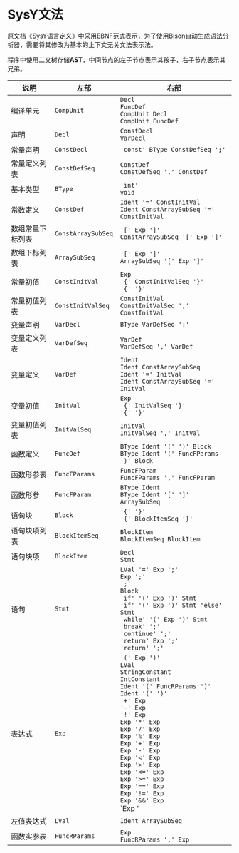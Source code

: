 # SysY文法

原文档《[SysY语言定义](https://gitlab.eduxiji.net/nscscc/docs/-/blob/master/SysY语言定义.pdf)》中采用EBNF范式表示，为了使用Bison自动生成语法分析器，需要将其修改为基本的上下文无关文法表示法。

程序中使用二叉树存储**AST**，中间节点的左子节点表示其孩子，右子节点表示其兄弟。

| 说明             | 左部               | 右部                                                         |
| ---------------- | ------------------ | ------------------------------------------------------------ |
| 编译单元         | `CompUnit`         | `Decl`<br />`FuncDef`<br />`CompUnit Decl`<br />`CompUnit FuncDef` |
| 声明             | `Decl`             | `ConstDecl`<br />`VarDecl`                                   |
| 常量声明         | `ConstDecl`        | `'const' BType ConstDefSeq ';'`                              |
| 常量定义列表     | `ConstDefSeq`      | `ConstDef`<br />`ConstDefSeq ',' ConstDef`                   |
| 基本类型         | `BType`            | `'int'`<br />`void`                                          |
| 常数定义         | `ConstDef`         | `Ident '=' ConstInitVal`<br />`Ident ConstArraySubSeq '=' ConstInitVal` |
| 数组常量下标列表 | `ConstArraySubSeq` | `'[' Exp ']'`<br />`ConstArraySubSeq '[' Exp ']'`            |
| 数组下标列表     | `ArraySubSeq`      | `'[' Exp ']'`<br />`ArraySubSeq '[' Exp ']'`                 |
| 常量初值         | `ConstInitVal`     | `Exp`<br />`'{' ConstInitValSeq '}'`<br />`'{' '}'`          |
| 常量初值列表     | `ConstInitValSeq`  | `ConstInitVal`<br />`ConstInitValSeq ',' ConstInitVal`       |
| 变量声明         | `VarDecl`          | `BType VarDefSeq ';'`                                        |
| 变量定义列表     | `VarDefSeq`        | `VarDef`<br />`VarDefSeq ',' VarDef`                         |
| 变量定义         | `VarDef`           | `Ident`<br />`Ident ConstArraySubSeq`<br />`Ident '=' InitVal`<br />`Ident ConstArraySubSeq '=' InitVal` |
| 变量初值         | `InitVal`          | `Exp`<br />`'{' InitValSeq '}'`<br />`'{' '}'`               |
| 变量初值列表     | `InitValSeq`       | `InitVal`<br />`InitValSeq ',' InitVal`                      |
| 函数定义         | `FuncDef`          | `BType Ident '(' ')' Block`<br />`BType Ident '(' FuncFParams ')' Block` |
| 函数形参表       | `FuncFParams`      | `FuncFParam`<br />`FuncFParams ',' FuncFParam`               |
| 函数形参         | `FuncFParam`       | `BType Ident`<br />`BType Ident '[' ']' ArraySubSeq`         |
| 语句块           | `Block`            | `'{' '}'`<br />`'{' BlockItemSeq '}'`                        |
| 语句块项列表     | `BlockItemSeq`     | `BlockItem`<br />`BlockItemSeq BlockItem`                    |
| 语句块项         | `BlockItem`        | `Decl`<br />`Stmt`                                           |
| 语句             | `Stmt`             | `LVal '=' Exp ';'`<br />`Exp ';'`<br />`';'`<br />`Block`<br />`'if' '(' Exp ')' Stmt`<br />`'if' '(' Exp ')' Stmt 'else' Stmt`<br />`'while' '(' Exp ')' Stmt`<br />`'break' ';'`<br />`'continue' ';'`<br />`'return' Exp ';'`<br />`'return' ';'` |
| 表达式           | `Exp`              | `'(' Exp ')'`<br />`LVal`<br />`StringConstant`<br />`IntConstant`<br />`Ident '(' FuncRParams ')'`<br />`Ident '(' ')'`<br />`'+' Exp`<br />`'-' Exp`<br />`'!' Exp`<br />`Exp '*' Exp`<br />`Exp '/' Exp`<br />`Exp '%' Exp`<br />`Exp '+' Exp`<br />`Exp '-' Exp`<br />`Exp '<' Exp`<br />`Exp '>' Exp`<br />`Exp '<=' Exp`<br />`Exp '>=' Exp`<br />`Exp '==' Exp`<br />`Exp '!=' Exp`<br />`Exp '&&' Exp`<br />`Exp '||' Exp` |
| 左值表达式       | `LVal`             | `Ident ArraySubSeq`                                          |
| 函数实参表       | `FuncRParams`      | `Exp`<br />`FuncRParams ',' Exp`                             |

